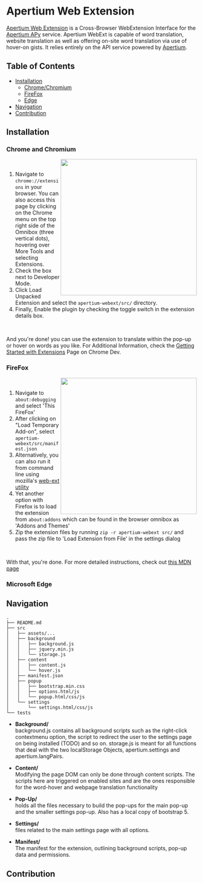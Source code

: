 # Apertium Web Extension

[Apertium Web Extension](https://wiki.apertium.org/wiki/Apertium-Web-Extension) is a Cross-Browser WebExtension Interface for the [Apertium APy](https://github.com/apertium/apertium-apy) service. Apertium WebExt is capable of word translation, website translation as well as offering on-site word translation via use of hover-on gists. It relies entirely on the API service powered by [Apertium](https://apertium.org/).


## Table of Contents

- [Installation](#installation)
  - [Chrome/Chromium](#chrome-and-chromium)
  - [FireFox](#firefox)
  - [Edge](#microsoft-edge)
- [Navigation](#navigation)
- [Contribution](#contribution)


## Installation

### Chrome and Chromium

<img align="right" width="360" src="https://github.com/apertium/apertium-webext/blob/main/misc/chrome-extension-select.png">

<br>

1. Navigate to `chrome://extensions` in your browser. You can also access this page by clicking on the Chrome menu on the top right side of the Omnibox (three vertical dots), hovering over More Tools and selecting Extensions.
2. Check the box next to Developer Mode.
3. Click Load Unpacked Extension and select the `apertium-webext/src/` directory.
4. Finally, Enable the plugin by checking the toggle switch in the extension details box. 

<br>

And you're done! you can use the extension to translate within the pop-up or hover on words as you like. For Additional Information, check the [Getting Started with Extensions](https://developer.chrome.com/docs/extensions/mv3/getstarted/) Page on Chrome Dev.

### FireFox

<img align="right" width="360" src="https://github.com/apertium/apertium-webext/blob/main/misc/firefox-extension-select.png">

<br>

1. Navigate to `about:debugging` and select 'This FireFox'
2. After clicking on "Load Temporary Add-on", select `apertium-webext/src/manifest.json`
3. Alternatively, you can also run it from command line using mozilla's [web-ext utility](https://extensionworkshop.com/documentation/develop/getting-started-with-web-ext/)
4. Yet another option with Firefox is to load the extension from `about:addons` which can be found in the browser omnibox as 'Addons and Themes'
5. Zip the extension files by running `zip -r apertium-webext src/` and pass the zip file to 'Load Extension from File' in the settings dialog

<br>

With that, you're done. For more detailed instructions, check out [this MDN page](https://developer.mozilla.org/en-US/docs/Mozilla/Add-ons/WebExtensions/Your_first_WebExtension#installing)

### Microsoft Edge


## Navigation
```
.
├── README.md
├── src
│   ├── assets/...
│   ├── background
│   │   ├── background.js
│   │   ├── jquery.min.js
│   │   └── storage.js
│   ├── content
│   │   ├── content.js
│   │   └── hover.js
│   ├── manifest.json
│   ├── popup
│   │   ├── bootstrap.min.css
│   │   ├── options.html/js
│   │   └── popup.html/css/js
│   └── settings
│       └── settings.html/css/js
└── tests
```
- **Background/**   
background.js contains all background scripts such as the right-click contextmenu option, the script to redirect the user to the settings page on being installed (TODO) and so on. storage.js is meant for all functions that deal with the two localStorage Objects, apertium.settings and apertium.langPairs.


- **Content/**    
Modifying the page DOM can only be done through content scripts. The scripts here are triggered on enabled sites and are the ones responsible for the word-hover and webpage translation functionality


- **Pop-Up/**   
holds all the files necessary to build the pop-ups for the main pop-up and the smaller settings pop-up. Also has a local copy of bootstrap 5.


- **Settings/**   
files related to the main settings page with all options.


- **Manifest/**   
The manifest for the extension, outlining background scripts, pop-up data and permissions.


## Contribution
